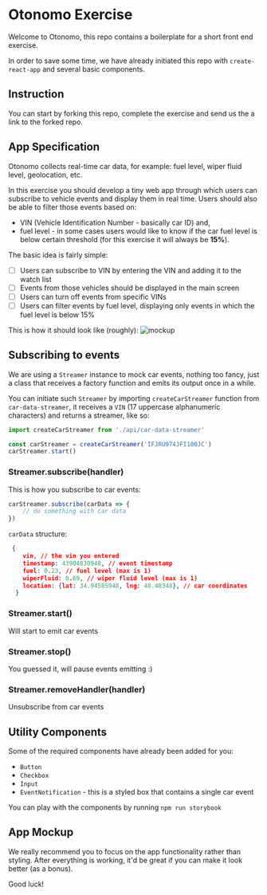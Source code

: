 # Otonomo Exercise
Welcome to Otonomo, this repo contains a boilerplate for a short front end exercise.

In order to save some time, we have already initiated this repo with `create-react-app` and several basic components. 

## Instruction
You can start by forking this repo, complete the exercise and send us the a link to the forked repo.

## App Specification
Otonomo collects real-time car data, for example: fuel level, wiper fluid level, geolocation, etc.

In this exercise you should develop a tiny web app through which users can subscribe to vehicle events and display them in real time. Users should also be able to filter those events based on:
* VIN (Vehicle Identification Number - basically car ID) and,
* fuel level - in some cases users would like to know if the car fuel level is below certain threshold (for this exercise it will always be **15%**). 

The basic idea is fairly simple:
- [ ] Users can subscribe to VIN by entering the VIN and adding it to the watch list
- [ ] Events from those vehicles should be displayed in the main screen
- [ ] Users can turn off events from specific VINs
- [ ] Users can filter events by fuel level, displaying only events in which the fuel level is below 15%

This is how it should look like (roughly):
![mockup](https://raw.githubusercontent.com/otonomo/otonomo-exercise/master/otonomo-web-preview.png)

## Subscribing to events
We are using a `Streamer` instance to mock car events, nothing too fancy, just a class that receives a factory function and emits its output once in a while.

You can initiate such `Streamer` by importing `createCarStreamer` function from `car-data-streamer`, it receives a `VIN` (17 uppercase alphanumeric characters) and returns a streamer, like so:
```typescript
import createCarStreamer from './api/car-data-streamer'

const carStreamer = createCarStreamer('IFJRU974JFI100JC')
carStreamer.start()
```
	
	
### Streamer.subscribe(handler)
This is how you subscribe to car events:
```typescript
carStreamer.subscribe(carData => {
	// do something with car data
})
```

`carData` structure:
```json
 {
    vin, // the vin you entered
    timestamp: 43904830948, // event timestamp
    fuel: 0.23, // fuel level (max is 1)
    wiperFluid: 0.69, // wiper fluid level (max is 1)
    location: {lat: 34.94585948, lng: 48.48348}, // car coordinates
  }
```

### Streamer.start()
Will start to emit car events

### Streamer.stop()
You guessed it, will pause events emitting :)

### Streamer.removeHandler(handler)
Unsubscribe from car events

## Utility Components
Some of the required components have already been added for you:
- `Button`
- `Checkbox`
- `Input`
- `EventNotification` - this is a styled box that contains a single car event

You can play with the components by running `npm run storybook`

## App Mockup 
We really recommend you to focus on the app functionality rather than styling. After everything is working, it'd be great if you can make it look better (as a bonus).

Good luck!

